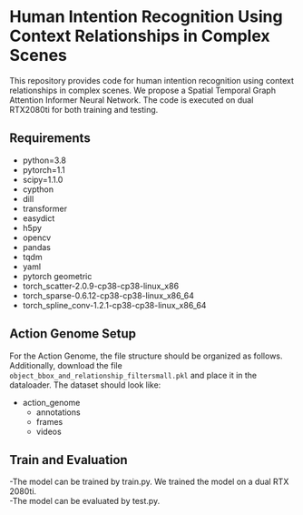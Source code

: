 # **Human Intention Recognition Using Context Relationships in Complex Scenes**

This repository provides code for human intention recognition using context relationships in complex scenes. We propose a Spatial Temporal Graph Attention Informer Neural Network. The code is executed on dual RTX2080ti for both training and testing.

## **Requirements**

- python=3.8
- pytorch=1.1
- scipy=1.1.0
- cypthon
- dill
- transformer
- easydict
- h5py
- opencv
- pandas
- tqdm
- yaml
- pytorch geometric
- torch_scatter-2.0.9-cp38-cp38-linux_x86
- torch_sparse-0.6.12-cp38-cp38-linux_x86_64
- torch_spline_conv-1.2.1-cp38-cp38-linux_x86_64

## Action Genome Setup

For the Action Genome, the file structure should be organized as follows. Additionally, download the file `object_bbox_and_relationship_filtersmall.pkl` and place it in the dataloader. The dataset should look like:

- action_genome 
    - annotations  
    - frames  
    - videos 

## Train and Evaluation

-The model can be trained by train.py. We trained the model on a dual RTX 2080ti.  
-The model can be evaluated by test.py.

